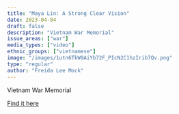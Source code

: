 ```yaml
---
title: "Maya Lin: A Strong Clear Vision"
date: 2023-04-04
draft: false
description: "Vietnam War Memorial"
issue_areas: ["war"]
media_types: ["video"]
ethnic_groups: ["vietnamese"]
image: "/images/1utn6TkW9AiYb72F_PIcN2C1hzIrib7Qv.png"
type: "regular"
author: "Freida Lee Mock"
---
```


Vietnam War Memorial

[Find it here](https://video.alexanderstreet.com/watch/maya-lin-a-strong-clear-vision?context=channel:freida-lee-mock)

